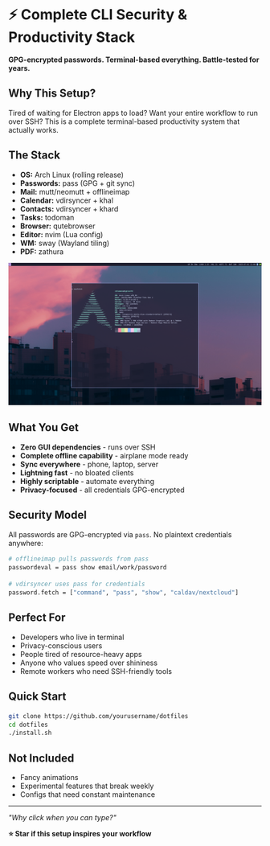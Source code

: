 # ⚡ Complete CLI Security & Productivity Stack
**GPG-encrypted passwords. Terminal-based everything. Battle-tested for years.**

## Why This Setup?
Tired of waiting for Electron apps to load? Want your entire workflow to run over SSH? This is a complete terminal-based productivity system that actually works.

## The Stack
- **OS:** Arch Linux (rolling release)
- **Passwords:** pass (GPG + git sync)
- **Mail:** mutt/neomutt + offlineimap
- **Calendar:** vdirsyncer + khal
- **Contacts:** vdirsyncer + khard
- **Tasks:** todoman
- **Browser:** qutebrowser
- **Editor:** nvim (Lua config)
- **WM:** sway (Wayland tiling)
- **PDF:** zathura

![Desktop Screenshot](screenshot.png)

## What You Get
- **Zero GUI dependencies** - runs over SSH
- **Complete offline capability** - airplane mode ready
- **Sync everywhere** - phone, laptop, server
- **Lightning fast** - no bloated clients
- **Highly scriptable** - automate everything
- **Privacy-focused** - all credentials GPG-encrypted

## Security Model
All passwords are GPG-encrypted via `pass`. No plaintext credentials anywhere:

```bash
# offlineimap pulls passwords from pass
passwordeval = pass show email/work/password

# vdirsyncer uses pass for credentials
password.fetch = ["command", "pass", "show", "caldav/nextcloud"]
```

## Perfect For
- Developers who live in terminal
- Privacy-conscious users
- People tired of resource-heavy apps
- Anyone who values speed over shininess
- Remote workers who need SSH-friendly tools

## Quick Start
```bash
git clone https://github.com/yourusername/dotfiles
cd dotfiles
./install.sh
```

## Not Included
- Fancy animations
- Experimental features that break weekly
- Configs that need constant maintenance

---

*"Why click when you can type?"*

**⭐ Star if this setup inspires your workflow**
